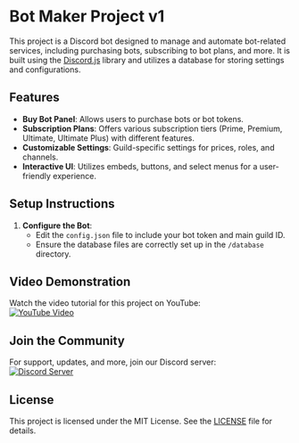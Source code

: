# Bot Maker Project v1

This project is a Discord bot designed to manage and automate bot-related services, including purchasing bots, subscribing to bot plans, and more. It is built using the [Discord.js](https://discord.js.org/) library and utilizes a database for storing settings and configurations.

## Features

- **Buy Bot Panel**: Allows users to purchase bots or bot tokens.
- **Subscription Plans**: Offers various subscription tiers (Prime, Premium, Ultimate, Ultimate Plus) with different features.
- **Customizable Settings**: Guild-specific settings for prices, roles, and channels.
- **Interactive UI**: Utilizes embeds, buttons, and select menus for a user-friendly experience.

## Setup Instructions

1. **Configure the Bot**:
   - Edit the `config.json` file to include your bot token and main guild ID.
   - Ensure the database files are correctly set up in the `/database` directory.

## Video Demonstration

Watch the video tutorial for this project on YouTube:  
[![YouTube Video](https://img.youtube.com/vi/0j1RpKgDamI/0.jpg)](https://youtu.be/0j1RpKgDamI?si=fE_iMDIp79Edq-3o)

## Join the Community

For support, updates, and more, join our Discord server:  
[![Discord Server](https://img.shields.io/discord/1324396250912784416?label=Join%20Discord&logo=discord&style=flat-square)](https://discord.gg/mayor)

## License

This project is licensed under the MIT License. See the [LICENSE](LICENSE) file for details.
